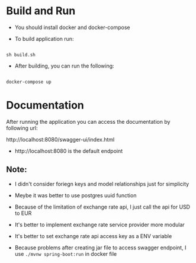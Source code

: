 
# Build and Run

  

* You should install docker and docker-compose

  

* To build application run:

  

```

sh build.sh

```

  

* After building, you can run the following:

  

```

docker-compose up

```

# Documentation

After running the application you can access the documentation by following url:

http://localhost:8080/swagger-ui/index.html

* http://localhost:8080 is the default endpoint


## Note:
* I didn't consider foriegn keys and model relationships just for simplicity

* Meybe it was better to use postgres uuid function

* Because of the limitation of exchange rate api, I just call the api for USD to EUR

* It's better to implement exchange rate service provider more modular

* It's better to set exchange rate api access key as a ENV variable

* Because problems after creating jar file to access swagger endpoint, I use ```./mvnw spring-boot:run``` in docker file
